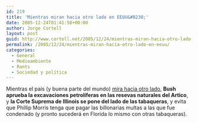 ```yaml
---
id: 219
title: 'Mientras miran hacia otro lado en EEUU&#8230;'
date: 2005-12-24T01:41:58+00:00
author: Jorge Cortell
layout: post
guid: http://www.cortell.net/2005/12/24/mientras-miran-hacia-otro-lado-en-eeuu/
permalink: /2005/12/24/mientras-miran-hacia-otro-lado-en-eeuu/
categories:
  - General
  - Medioambiente
  - Rants
  - Sociedad y polí­tica
---
```

Mientras el paí­s (y buena parte del mundo) [mira hacia otro lado](http://www.cortell.net/2005/12/20/echelon-home-donde-las-dan/), **Bush aprueba la excavaciones petrolí­feras en las resevas naturales del Artico**, y **la Corte Suprema de Illinois se pone del lado de las tabaqueras**, y evita que Phillip Morris tenga que pagar las billonarias multas a las que fue condenado (y pronto sucederá en Florida lo mismo con otras tabaqueras).